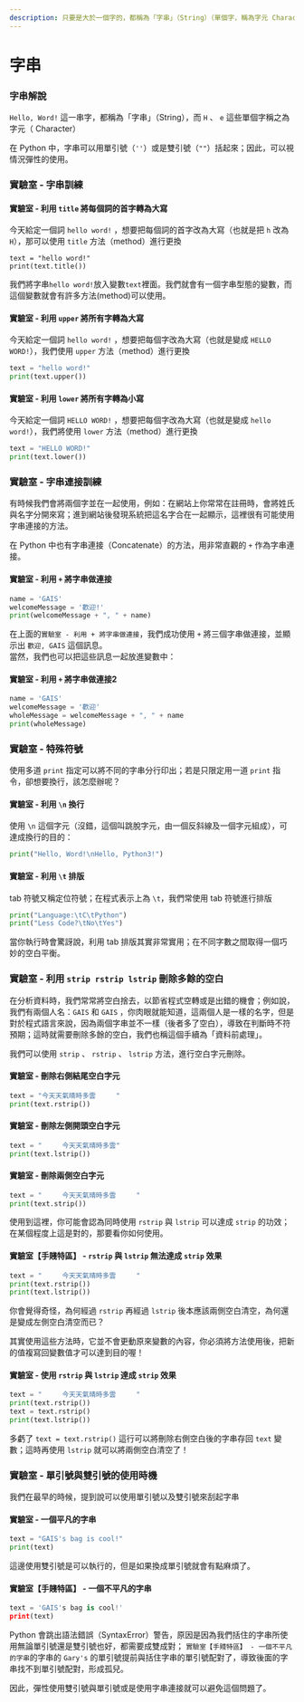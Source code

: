 ```yaml
---
description: 只要是大於一個字的，都稱為「字串」（String）（單個字，稱為字元 Character）。
---
```


# 字串

### 字串解說

`Hello, Word!` 這一串字，都稱為「字串」（String），而 `H` 、 `e`  這些單個字稱之為字元（ Character）

在 Python 中，字串可以用單引號（`''`）或是雙引號（`""`）括起來；因此，可以視情況彈性的使用。

### 實驗室 - 字串訓練

#### 實驗室 - 利用 `title` 將每個詞的首字轉為大寫

今天給定一個詞 `hello word!` ，想要把每個詞的首字改為大寫（也就是把 `h` 改為 `H`），那可以使用 `title` 方法（method）進行更換

```text
text = "hello word!"
print(text.title())
```

我們將字串`hello word!`放入變數`text`裡面。我們就會有一個字串型態的變數，而這個變數就會有許多方法\(method\)可以使用。

#### 實驗室 - 利用 `upper` 將所有字轉為大寫

今天給定一個詞 `hello word!` ，想要把每個字改為大寫（也就是變成 `HELLO WORD!`），我們使用 `upper` 方法（method）進行更換

```python
text = "hello word!"
print(text.upper())
```

#### 實驗室 - 利用 `lower` 將所有字轉為小寫

今天給定一個詞 `HELLO WORD!` ，想要把每個字改為大寫（也就是變成 `hello word!`），我們將使用 `lower` 方法（method）進行更換

```python
text = "HELLO WORD!"
print(text.lower())
```

### 實驗室 - 字串連接訓練

有時候我們會將兩個字並在一起使用，例如：在網站上你常常在註冊時，會將姓氏與名字分開來寫；進到網站後發現系統把這名字合在一起顯示，這裡很有可能使用字串連接的方法。

在 Python 中也有字串連接（Concatenate）的方法，用非常直觀的 `+` 作為字串連接。

#### 實驗室 - 利用 `+` 將字串做連接

```python
name = 'GAIS'
welcomeMessage = '歡迎!'
print(welcomeMessage + ", " + name)
```

在上面的`實驗室 - 利用 + 將字串做連接`，我們成功使用 `+` 將三個字串做連接，並顯示出 `歡迎, GAIS` 這個訊息。  
當然，我們也可以把這些訊息一起放進變數中：

#### 實驗室 - 利用 `+` 將字串做連接2

```python
name = 'GAIS'
welcomeMessage = '歡迎'
wholeMessage = welcomeMessage + ", " + name
print(wholeMessage)
```

### 實驗室 - 特殊符號

使用多道 `print` 指定可以將不同的字串分行印出；若是只限定用一道 `print` 指令，卻想要換行，該怎麼辦呢？

#### 實驗室 - 利用  `\n`  換行

使用 `\n` 這個字元（沒錯，這個叫跳脫字元，由一個反斜線及一個字元組成），可達成換行的目的：

```python
print("Hello, Word!\nHello, Python3!")
```

#### 實驗室 - 利用  `\t`  排版

tab 符號又稱定位符號；在程式表示上為 `\t`，我們常使用 tab 符號進行排版

```python
print("Language:\tC\tPython")
print("Less Code?\tNo\tYes")
```

當你執行時會驚訝說，利用 tab 排版其實非常實用；在不同字數之間取得一個巧妙的空白平衡。

### 實驗室 - 利用  `strip rstrip lstrip`  刪除多餘的空白

在分析資料時，我們常常將空白捨去，以節省程式空轉或是出錯的機會；例如說，我們有兩個人名：`GAIS` 和 `GAIS`  ，你肉眼就能知道，這兩個人是一樣的名字，但是對於程式語言來說，因為兩個字串並不一樣（後者多了空白），導致在判斷時不符預期；這時就需要刪除多餘的空白，我們也稱這個手續為「資料前處理」。

我們可以使用 `strip` 、 `rstrip` 、 `lstrip` 方法，進行空白字元刪除。

#### 實驗室 - 刪除右側結尾空白字元

```python
text = "今天天氣晴時多雲     "
print(text.rstrip())
```

#### 實驗室 - 刪除左側開頭空白字元

```python
text = "     今天天氣晴時多雲"
print(text.lstrip())
```

#### 實驗室 - 刪除兩側空白字元

```python
text = "     今天天氣晴時多雲     "
print(text.strip())
```

使用到這裡，你可能會認為同時使用 `rstrip` 與 `lstrip` 可以達成 `strip` 的功效；在某個程度上這是對的，那要看你如何使用。

#### 實驗室【手賤特區】 - `rstrip` 與 `lstrip` 無法達成 `strip` 效果

```python
text = "     今天天氣晴時多雲     "
print(text.rstrip())
print(text.lstrip())
```

你會覺得奇怪，為何經過 `rstrip` 再經過 `lstrip` 後本應該兩側空白清空，為何還是變成左側空白清空而已？

其實使用這些方法時，它並不會更動原來變數的內容，你必須將方法使用後，把新的值複寫回變數值才可以達到目的喔！

#### 實驗室  - 使用 `rstrip` 與 `lstrip` 達成 `strip` 效果

```python
text = "     今天天氣晴時多雲     "
print(text.rstrip())
text = text.rstrip()
print(text.lstrip())
```

多虧了 `text = text.rstrip()` 這行可以將刪除右側空白後的字串存回 `text` 變數；這時再使用 `lstrip` 就可以將兩側空白清空了！

### 實驗室 - 單引號與雙引號的使用時機

我們在最早的時候，提到說可以使用單引號以及雙引號來刮起字串

#### 實驗室 - 一個平凡的字串

```python
text = "GAIS's bag is cool!"
print(text)
```

這邊使用雙引號是可以執行的，但是如果換成單引號就會有點麻煩了。

#### 實驗室【手賤特區】 - 一個不平凡的字串

```python
text = 'GAIS's bag is cool!'
print(text)
```

Python 會跳出語法錯誤（SyntaxError）警告，原因是因為我們括住的字串所使用無論單引號還是雙引號也好，都需要成雙成對； `實驗室【手賤特區】 - 一個不平凡的字串`的字串的 `Gary's` 的單引號提前與括住字串的單引號配對了，導致後面的字串找不到單引號配對，形成孤兒。

因此，彈性使用雙引號與單引號或是使用字串連接就可以避免這個問題了。











